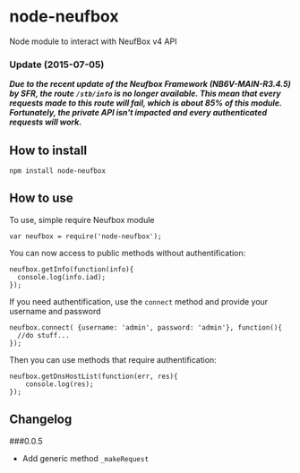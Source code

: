 node-neufbox
============

Node module to interact with NeufBox v4 API

### Update (2015-07-05)

***Due to the recent update of the Neufbox Framework (NB6V-MAIN-R3.4.5) by SFR, the route `/stb/info` is no longer available. This mean that every requests made to this route will fail, which is about 85% of this module. Fortunately, the private API isn't impacted and every authenticated requests will work.***


How to install
--------------

```
npm install node-neufbox
```

How to use
----------

To use, simple require Neufbox module
```
var neufbox = require('node-neufbox');
```

You can now access to public methods without authentification:
```
neufbox.getInfo(function(info){
  console.log(info.iad);
});
```

If you need authentification, use the `connect` method and provide your username and password
```
neufbox.connect( {username: 'admin', password: 'admin'}, function(){
  //do stuff...
}); 
```

Then you can use methods that require authentification:
```
neufbox.getDnsHostList(function(err, res){
    console.log(res);
});
```

Changelog
---------

###0.0.5

- Add generic method `_makeRequest`
